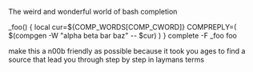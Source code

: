 The weird and wonderful world of bash completion


_foo()
{
    local cur=${COMP_WORDS[COMP_CWORD]}
    COMPREPLY=( $(compgen -W "alpha beta bar baz" -- $cur) )
}
complete -F _foo foo

make this a n00b friendly as possible because it took you ages to find a source that lead you through step by step in laymans terms

